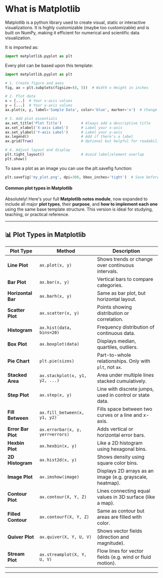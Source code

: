 # What is Matplotlib 

Matplotlib is a python library used to create visual, static or interactive visualizations. It is highly customizable (maybe too customizable) and is built on NumPy, making it efficient for numerical and scientific data visualization. 

It is imported as: 

```python
import matplotlib.pyplot as plt
```

Every plot can be based upon this template:

``` python
import matplotlib.pyplot as plt

# 1. Create figure and axes
fig, ax = plt.subplots(figsize=(8, 5))  # Width x Height in inches

# 2. Plot data
x = [...]  # Your x-axis values
y = [...]  # Your y-axis values
ax.plot(x, y, label='Sample Data', color='blue', marker='o')  # Change to ax.bar, ax.scatter, etc. as needed

# 3. Add plot essentials
ax.set_title('Plot Title')         # Always add a descriptive title
ax.set_xlabel('X-axis Label')      # Label your x-axis
ax.set_ylabel('Y-axis Label')      # Label your y-axis
ax.legend()                        # Add if there's a label
ax.grid(True)                      # Optional but helpful for readability

# 4. Adjust layout and display
plt.tight_layout()                 # Avoid label/element overlap
plt.show()

```
To save a plot as an image you can use the plt.savefig function: 
``` python
plt.savefig('my_plot.png', dpi=300, bbox_inches='tight')  # Save before plt.show()
```
#### Common plot types in Matplotlib

Absolutely! Here's your full **Matplotlib notes module**, now expanded to include all major **plot types**, their **purpose**, and **how to implement each one** using the same base template structure. This version is ideal for studying, teaching, or practical reference.

---
## 📊 Plot Types in Matplotlib

| Plot Type          | Method                           | Description                                               |
| ------------------ | -------------------------------- | --------------------------------------------------------- |
| **Line Plot**      | `ax.plot(x, y)`                  | Shows trends or change over continuous intervals.         |
| **Bar Plot**       | `ax.bar(x, y)`                   | Vertical bars to compare categories.                      |
| **Horizontal Bar** | `ax.barh(x, y)`                  | Same as bar plot, but horizontal layout.                  |
| **Scatter Plot**   | `ax.scatter(x, y)`               | Points showing distribution or correlation.               |
| **Histogram**      | `ax.hist(data, bins=20)`         | Frequency distribution of continuous data.                |
| **Box Plot**       | `ax.boxplot(data)`               | Displays median, quartiles, outliers.                     |
| **Pie Chart**      | `plt.pie(sizes)`                 | Part-to-whole relationships. Only with `plt`, not `ax`.   |
| **Stacked Area**   | `ax.stackplot(x, y1, y2, ...)`   | Area under multiple lines stacked cumulatively.           |
| **Step Plot**      | `ax.step(x, y)`                  | Line with discrete jumps, used in control or state data.  |
| **Fill Between**   | `ax.fill_between(x, y1, y2)`     | Fills space between two curves or a line and x-axis.      |
| **Error Bar Plot** | `ax.errorbar(x, y, yerr=errors)` | Adds vertical or horizontal error bars.                   |
| **Hexbin Plot**    | `ax.hexbin(x, y)`                | Like a 2D histogram using hexagonal bins.                 |
| **2D Histogram**   | `ax.hist2d(x, y)`                | Shows density using square color bins.                    |
| **Image Plot**     | `ax.imshow(image)`               | Displays 2D arrays as an image (e.g. grayscale, heatmap). |
| **Contour Plot**   | `ax.contour(X, Y, Z)`            | Lines connecting equal values in 3D surface (like a map). |
| **Filled Contour** | `ax.contourf(X, Y, Z)`           | Same as contour but areas are filled with color.          |
| **Quiver Plot**    | `ax.quiver(X, Y, U, V)`          | Shows vector fields (direction and magnitude).            |
| **Stream Plot**    | `ax.streamplot(X, Y, U, V)`      | Flow lines for vector fields (e.g. wind or fluid motion). |

---